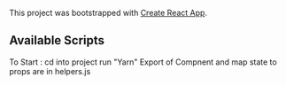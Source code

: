 This project was bootstrapped with [Create React App](https://github.com/facebook/create-react-app).

## Available Scripts
 To Start : cd into project run "Yarn"
Export of Compnent and map state to props are in helpers.js